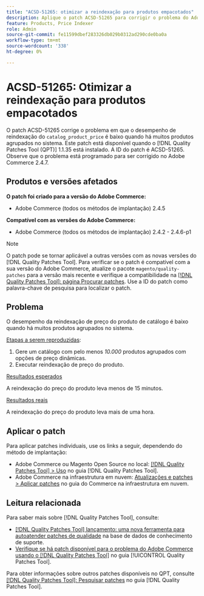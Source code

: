 ```yaml
---
title: "ACSD-51265: otimizar a reindexação para produtos empacotados"
description: Aplique o patch ACSD-51265 para corrigir o problema do Adobe Commerce em que o desempenho de reindexação "catalog_product_price" é baixo quando há muitos produtos empacotados no sistema.
feature: Products, Price Indexer
role: Admin
source-git-commit: fe11599dbef283326db029b0312ad290cde0ba0a
workflow-type: tm+mt
source-wordcount: '338'
ht-degree: 0%

---
```


# ACSD-51265: Otimizar a reindexação para produtos empacotados

O patch ACSD-51265 corrige o problema em que o desempenho de reindexação do `catalog_product_price` é baixo quando há muitos produtos agrupados no sistema. Este patch está disponível quando o [!DNL Quality Patches Tool (QPT)] 1.1.35 está instalado. A ID do patch é ACSD-51265. Observe que o problema está programado para ser corrigido no Adobe Commerce 2.4.7.

## Produtos e versões afetados

**O patch foi criado para a versão do Adobe Commerce:**

* Adobe Commerce (todos os métodos de implantação) 2.4.5

**Compatível com as versões do Adobe Commerce:**

* Adobe Commerce (todos os métodos de implantação) 2.4.2 - 2.4.6-p1

>[!NOTE]
>
>O patch pode se tornar aplicável a outras versões com as novas versões do [!DNL Quality Patches Tool]. Para verificar se o patch é compatível com a sua versão do Adobe Commerce, atualize o pacote `magento/quality-patches` para a versão mais recente e verifique a compatibilidade na [[!DNL Quality Patches Tool]: página Procurar patches](https://experienceleague.adobe.com/tools/commerce-quality-patches/index.html). Use a ID do patch como palavra-chave de pesquisa para localizar o patch.

## Problema

O desempenho da reindexação de preço do produto de catálogo é baixo quando há muitos produtos agrupados no sistema.

<u>Etapas a serem reproduzidas</u>:

1. Gere um catálogo com pelo menos *10.000* produtos agrupados com opções de preço dinâmicas.
1. Executar reindexação de preço do produto.

<u>Resultados esperados</u>

A reindexação do preço do produto leva menos de 15 minutos.

<u>Resultados reais</u>

A reindexação do preço do produto leva mais de uma hora.

## Aplicar o patch

Para aplicar patches individuais, use os links a seguir, dependendo do método de implantação:

* Adobe Commerce ou Magento Open Source no local: [[!DNL Quality Patches Tool] > Uso](/help/tools/quality-patches-tool/usage.md) no guia [!DNL Quality Patches Tool].
* Adobe Commerce na infraestrutura em nuvem: [Atualizações e patches > Aplicar patches](https://experienceleague.adobe.com/docs/commerce-cloud-service/user-guide/develop/upgrade/apply-patches.html) no guia do Commerce na infraestrutura em nuvem.

## Leitura relacionada

Para saber mais sobre [!DNL Quality Patches Tool], consulte:

* [[!DNL Quality Patches Tool] lançamento: uma nova ferramenta para autoatender patches de qualidade](https://experienceleague.adobe.com/en/docs/commerce-knowledge-base/kb/announcements/commerce-announcements/magento-quality-patches-released-new-tool-to-self-serve-quality-patches) na base de dados de conhecimento de suporte.
* [Verifique se há patch disponível para o problema do Adobe Commerce usando o  [!DNL Quality Patches Tool]](/help/tools/quality-patches-tool/patches-available-in-qpt/check-patch-for-magento-issue-with-magento-quality-patches.md) no guia [!UICONTROL Quality Patches Tool].


Para obter informações sobre outros patches disponíveis no QPT, consulte [[!DNL Quality Patches Tool]: Pesquisar patches](https://experienceleague.adobe.com/tools/commerce-quality-patches/index.html) no guia [!DNL Quality Patches Tool].
